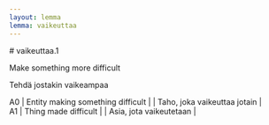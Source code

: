 ```yaml
---
layout: lemma
lemma: vaikeuttaa
---
```


<div class="sense">
# <span class="sensename">vaikeuttaa.1</span>

<span class="description">Make something more difficult</span>

<span class="description">Tehdä jostakin vaikeampaa</span>

A0 | Entity making something difficult |   | Taho, joka vaikeuttaa jotain |  
A1 | Thing made difficult |   | Asia, jota vaikeutetaan |  

</div>

